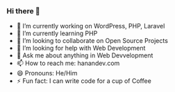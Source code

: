 ### Hi there 👋

<!--
**vuhanan/vuhanan** is a ✨ _special_ ✨ repository because its `README.md` (this file) appears on your GitHub profile.
-->

- 🔭 I’m currently working on WordPress, PHP, Laravel
- 🌱 I’m currently learning PHP
- 👯 I’m looking to collaborate on Open Source Projects
- 🤔 I’m looking for help with Web Development
- 💬 Ask me about anything in Web Devvelopment
- 📫 How to reach me: hanandev.com
- 😄 Pronouns: He/Him
- ⚡ Fun fact: I can write code for a cup of Coffee

